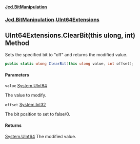 #### [Jcd.BitManipulation](index.md 'index')
### [Jcd.BitManipulation](Jcd.BitManipulation.md 'Jcd.BitManipulation').[UInt64Extensions](Jcd.BitManipulation.UInt64Extensions.md 'Jcd.BitManipulation.UInt64Extensions')

## UInt64Extensions.ClearBit(this ulong, int) Method

Sets the specified bit to "off" and returns the modified value.

```csharp
public static ulong ClearBit(this ulong value, int offset);
```
#### Parameters

<a name='Jcd.BitManipulation.UInt64Extensions.ClearBit(thisulong,int).value'></a>

`value` [System.UInt64](https://docs.microsoft.com/en-us/dotnet/api/System.UInt64 'System.UInt64')

The value to modify.

<a name='Jcd.BitManipulation.UInt64Extensions.ClearBit(thisulong,int).offset'></a>

`offset` [System.Int32](https://docs.microsoft.com/en-us/dotnet/api/System.Int32 'System.Int32')

The bit position to set to false/0.

#### Returns
[System.UInt64](https://docs.microsoft.com/en-us/dotnet/api/System.UInt64 'System.UInt64')
The modified value.
